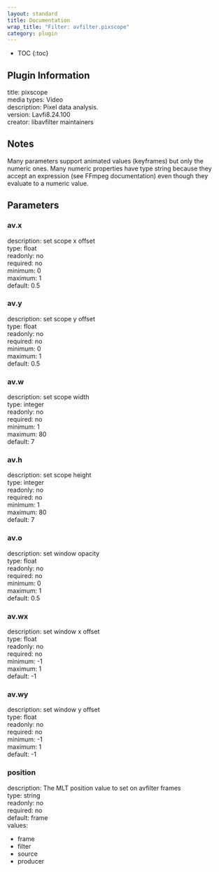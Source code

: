 ```yaml
---
layout: standard
title: Documentation
wrap_title: "Filter: avfilter.pixscope"
category: plugin
---
```

* TOC
{:toc}

## Plugin Information

title: pixscope  
media types:
Video  
description: Pixel data analysis.  
version: Lavfi8.24.100  
creator: libavfilter maintainers  

## Notes

Many parameters support animated values (keyframes) but only the numeric ones. Many numeric properties have type string because they accept an expression (see FFmpeg documentation) even though they evaluate to a numeric value.

## Parameters

### av.x

  
description:
set scope x offset  
type: float  
readonly: no  
required: no  
minimum: 0  
maximum: 1  
default: 0.5  

### av.y

  
description:
set scope y offset  
type: float  
readonly: no  
required: no  
minimum: 0  
maximum: 1  
default: 0.5  

### av.w

  
description:
set scope width  
type: integer  
readonly: no  
required: no  
minimum: 1  
maximum: 80  
default: 7  

### av.h

  
description:
set scope height  
type: integer  
readonly: no  
required: no  
minimum: 1  
maximum: 80  
default: 7  

### av.o

  
description:
set window opacity  
type: float  
readonly: no  
required: no  
minimum: 0  
maximum: 1  
default: 0.5  

### av.wx

  
description:
set window x offset  
type: float  
readonly: no  
required: no  
minimum: -1  
maximum: 1  
default: -1  

### av.wy

  
description:
set window y offset  
type: float  
readonly: no  
required: no  
minimum: -1  
maximum: 1  
default: -1  

### position

  
description:
The MLT position value to set on avfilter frames  
type: string  
readonly: no  
required: no  
default: frame  
values:  

* frame
* filter
* source
* producer

